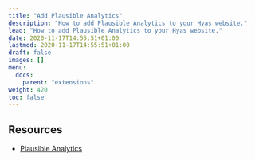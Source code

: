 ```yaml
---
title: "Add Plausible Analytics"
description: "How to add Plausible Analytics to your Hyas website."
lead: "How to add Plausible Analytics to your Hyas website."
date: 2020-11-17T14:55:51+01:00
lastmod: 2020-11-17T14:55:51+01:00
draft: false
images: []
menu:
  docs:
    parent: "extensions"
weight: 420
toc: false
---
```


## Resources

- [Plausible Analytics](https://plausible.io/)
